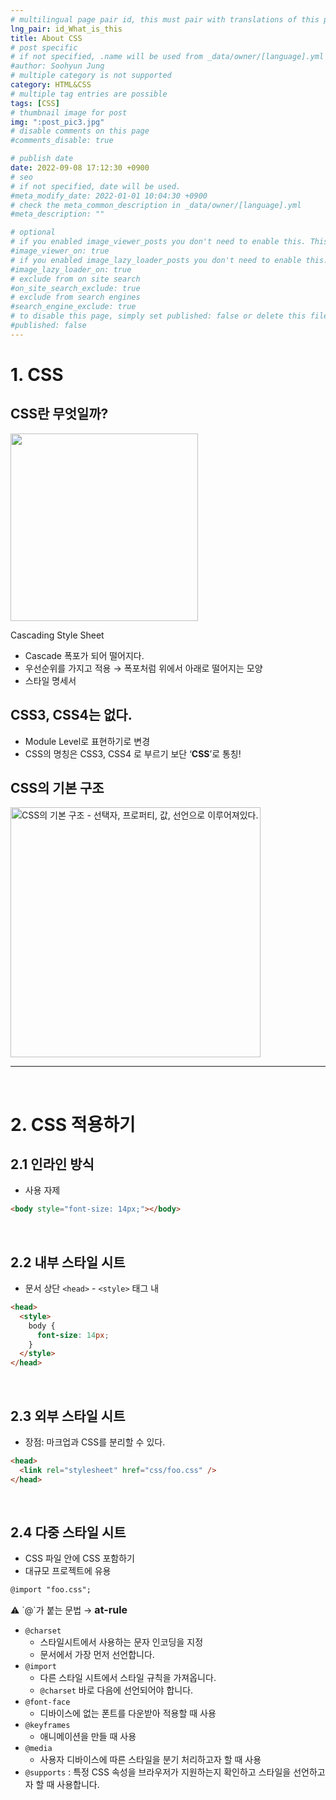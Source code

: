 ```yaml
---
# multilingual page pair id, this must pair with translations of this page. (This name must be unique)
lng_pair: id_What_is_this
title: About CSS
# post specific
# if not specified, .name will be used from _data/owner/[language].yml
#author: Soohyun Jung
# multiple category is not supported
category: HTML&CSS
# multiple tag entries are possible
tags: [CSS]
# thumbnail image for post
img: ":post_pic3.jpg"
# disable comments on this page
#comments_disable: true

# publish date
date: 2022-09-08 17:12:30 +0900
# seo
# if not specified, date will be used.
#meta_modify_date: 2022-01-01 10:04:30 +0900
# check the meta_common_description in _data/owner/[language].yml
#meta_description: ""

# optional
# if you enabled image_viewer_posts you don't need to enable this. This is only if image_viewer_posts = false
#image_viewer_on: true
# if you enabled image_lazy_loader_posts you don't need to enable this. This is only if image_lazy_loader_posts = false
#image_lazy_loader_on: true
# exclude from on site search
#on_site_search_exclude: true
# exclude from search engines
#search_engine_exclude: true
# to disable this page, simply set published: false or delete this file
#published: false
---
```


# 1. CSS

## CSS란 무엇일까?

<img src="https://s3.us-west-2.amazonaws.com/secure.notion-static.com/4a08f46b-3b71-42cf-a39a-fa24318430fa/Untitled.png?X-Amz-Algorithm=AWS4-HMAC-SHA256&X-Amz-Content-Sha256=UNSIGNED-PAYLOAD&X-Amz-Credential=AKIAT73L2G45EIPT3X45%2F20220908%2Fus-west-2%2Fs3%2Faws4_request&X-Amz-Date=20220908T080358Z&X-Amz-Expires=86400&X-Amz-Signature=33a88b0ce2d67350053b7de787bc43c3eb865df48e070385337d4ee7ca87aee8&X-Amz-SignedHeaders=host&response-content-disposition=filename%20%3D%22Untitled.png%22&x-id=GetObject" width="300px"></img>

Cascading Style Sheet

- Cascade 폭포가 되어 떨어지다.
- 우선순위를 가지고 적용 → 폭포처럼 위에서 아래로 떨어지는 모양
- 스타일 명세서

## CSS3, CSS4는 없다.

- Module Level로 표현하기로 변경
- CSS의 명칭은 CSS3, CSS4 로 부르기 보단 ‘**CSS**’로 통칭!

## CSS의 기본 구조

<img src="https://s3.us-west-2.amazonaws.com/secure.notion-static.com/09fb4043-3afd-4d49-a2a7-50968428affd/Untitled.png?X-Amz-Algorithm=AWS4-HMAC-SHA256&X-Amz-Content-Sha256=UNSIGNED-PAYLOAD&X-Amz-Credential=AKIAT73L2G45EIPT3X45%2F20220908%2Fus-west-2%2Fs3%2Faws4_request&X-Amz-Date=20220908T080451Z&X-Amz-Expires=86400&X-Amz-Signature=8812d531949de343d129dc10f13c961aaed74af6c6bd0dd3b283c0fb3e4339fe&X-Amz-SignedHeaders=host&response-content-disposition=filename%20%3D%22Untitled.png%22&x-id=GetObject" width="400px" alt="CSS의 기본 구조 - 선택자, 프로퍼티, 값, 선언으로 이루어져있다.">

<hr><br>

# 2. CSS 적용하기

## 2.1 인라인 방식

- 사용 자제

```html
<body style="font-size: 14px;"></body>
```

<br>

## 2.2 내부 스타일 시트

- 문서 상단 `<head>` - `<style>` 태그 내

```html
<head>
  <style>
    body {
      font-size: 14px;
    }
  </style>
</head>
```

<br>

## 2.3 외부 스타일 시트

- 장점: 마크업과 CSS를 분리할 수 있다.

```html
<head>
  <link rel="stylesheet" href="css/foo.css" />
</head>
```

<br>

## 2.4 다중 스타일 시트

- CSS 파일 안에 CSS 포함하기
- 대규모 프로젝트에 유용

```html
@import "foo.css";
```

<aside>
⚠️ `@`가 붙는 문법 → <strong style="font-size:16px;">at-rule</strong>

- `@charset`
  - 스타일시트에서 사용하는 문자 인코딩을 지정
  - 문서에서 가장 먼저 선언합니다.
- `@import`
  - 다른 스타일 시트에서 스타일 규칙을 가져옵니다.
  - `@charset` 바로 다음에 선언되어야 합니다.
- `@font-face`
  - 디바이스에 없는 폰트를 다운받아 적용할 때 사용
- `@keyframes`
  - 애니메이션을 만들 때 사용
- `@media`
  - 사용자 디바이스에 따른 스타일을 분기 처리하고자 할 때 사용
- `@supports` : 특정 CSS 속성을 브라우저가 지원하는지 확인하고 스타일을 선언하고자 할 때 사용합니다.
</aside>
